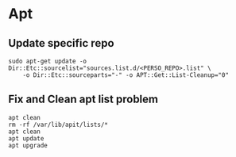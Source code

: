 # Apt 

## Update specific repo 
```
sudo apt-get update -o Dir::Etc::sourcelist="sources.list.d/<PERSO_REPO>.list" \
    -o Dir::Etc::sourceparts="-" -o APT::Get::List-Cleanup="0"
```

## Fix and Clean apt list problem 
```
apt clean 
rm -rf /var/lib/apit/lists/*
apt clean 
apt update 
apt upgrade 
```